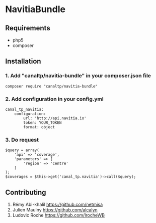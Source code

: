 NavitiaBundle
=============

Requirements
-------------

- php5
- composer

Installation
-------------

### 1. Add "canaltp/navitia-bundle" in your composer.json file

    composer require "canaltp/navitia-bundle"

### 2. Add configuration in your config.yml

    canal_tp_navitia:
        configuration:
            url: 'http://api.navitia.io'
            token: YOUR_TOKEN
            format: object

### 3. Do request

    $query = array(
        'api' => 'coverage',
        'parameters' => [
            'region' => 'centre'
        ]
    );
    $coverages = $this->get('canal_tp.navitia')->call($query);

Contributing
-------------

1. Rémy Abi-khalil <https://github.com/netmisa>
2. Julien Maulny <https://github.com/alcalyn>
3. Ludovic Roche <https://github.com/lrocheWB>

